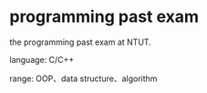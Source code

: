 # programming past exam

the programming past exam at NTUT.

language: C/C++

range: OOP、data structure、algorithm